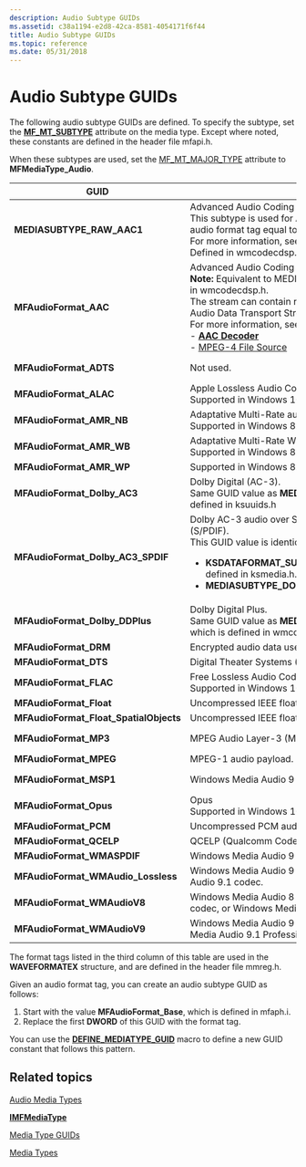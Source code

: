 ```yaml
---
description: Audio Subtype GUIDs
ms.assetid: c38a1194-e2d8-42ca-8581-4054171f6f44
title: Audio Subtype GUIDs
ms.topic: reference
ms.date: 05/31/2018
---
```


# Audio Subtype GUIDs

The following audio subtype GUIDs are defined. To specify the subtype, set the [**MF\_MT\_SUBTYPE**](mf-mt-subtype-attribute.md) attribute on the media type. Except where noted, these constants are defined in the header file mfapi.h.

When these subtypes are used, set the [MF\_MT\_MAJOR\_TYPE](mf-mt-major-type-attribute.md) attribute to **MFMediaType\_Audio**.




| GUID | Description | Format Tag (FOURCC) | 
|------|-------------|---------------------|
| <strong>MEDIASUBTYPE_RAW_AAC1</strong> | Advanced Audio Coding (AAC).<br /> This subtype is used for AAC contained in an AVI file with an audio format tag equal to 0x00FF. <br /> For more information, see <a href="aac-decoder.md"><strong>AAC Decoder</strong></a>.<br /> Defined in wmcodecdsp.h<br /> | WAVE_FORMAT_RAW_AAC1 (0x00FF) | 
| **MFAudioFormat_AAC** | Advanced Audio Coding (AAC).<br> **Note:** Equivalent to MEDIASUBTYPE_MPEG_HEAAC, defined in wmcodecdsp.h.<br> The stream can contain raw AAC data or AAC data in an Audio Data Transport Stream (ADTS) stream.<br> For more information, see:<br>- [**AAC Decoder**](aac-decoder.md)<br>- [MPEG-4 File Source](mpeg-4-file-source.md)<br> | WAVE_FORMAT_MPEG_HEAAC (0x1610) | 
| <strong>MFAudioFormat_ADTS</strong> | Not used. | WAVE_FORMAT_MPEG_ADTS_AAC (0x1600) | 
| <strong>MFAudioFormat_ALAC</strong> | Apple Lossless Audio Codec<br /> Supported in Windows 10 and later.<br /> | WAVE_FORMAT_ALAC (0x6C61) | 
| <strong>MFAudioFormat_AMR_NB</strong> | Adaptative Multi-Rate audio<br /> Supported in Windows 8.1 and later.<br /> | WAVE_FORMAT_AMR_NB | 
| <strong>MFAudioFormat_AMR_WB</strong> | Adaptative Multi-Rate Wideband audio<br /> Supported in Windows 8.1 and later.<br /> | WAVE_FORMAT_AMR_WB | 
| <strong>MFAudioFormat_AMR_WP</strong> | Supported in Windows 8.1 and later.<br /> | WAVE_FORMAT_AMR_WP | 
| <strong>MFAudioFormat_Dolby_AC3</strong> | Dolby Digital (AC-3).<br /> Same GUID value as <strong>MEDIASUBTYPE_DOLBY_AC3</strong>, which is defined in ksuuids.h<br /> | None. | 
| <strong>MFAudioFormat_Dolby_AC3_SPDIF</strong> | Dolby AC-3 audio over Sony/Philips Digital Interface (S/PDIF).<br /> This GUID value is identical to the following subtypes:<br /><ul><li><strong>KSDATAFORMAT_SUBTYPE_IEC61937_DOLBY_DIGITAL</strong>, defined in ksmedia.h.</li><li><strong>MEDIASUBTYPE_DOLBY_AC3_SPDIF</strong>, defined in uuids.h.</li></ul> | WAVE_FORMAT_DOLBY_AC3_SPDIF (0x0092) | 
| <strong>MFAudioFormat_Dolby_DDPlus</strong> | Dolby Digital Plus.<br /> Same GUID value as <strong>MEDIASUBTYPE_DOLBY_DDPLUS</strong>, which is defined in wmcodecdsp.h.<br /> | None | 
| <strong>MFAudioFormat_DRM</strong> | Encrypted audio data used with secure audio path. | WAVE_FORMAT_DRM (0x0009) | 
| <strong>MFAudioFormat_DTS</strong> | Digital Theater Systems (DTS) audio. | WAVE_FORMAT_DTS (0x0008) | 
| <strong>MFAudioFormat_FLAC</strong> | Free Lossless Audio Codec<br /> Supported in Windows 10 and later.<br /> | WAVE_FORMAT_FLAC (0xF1AC) | 
| <strong>MFAudioFormat_Float</strong> | Uncompressed IEEE floating-point audio. | WAVE_FORMAT_IEEE_FLOAT (0x0003) | 
| <strong>MFAudioFormat_Float_SpatialObjects</strong> | Uncompressed IEEE floating-point audio. | None | 
| <strong>MFAudioFormat_MP3</strong> | MPEG Audio Layer-3 (MP3). | WAVE_FORMAT_MPEGLAYER3 (0x0055) | 
| <strong>MFAudioFormat_MPEG</strong> | MPEG-1 audio payload. | WAVE_FORMAT_MPEG (0x0050) | 
| <strong>MFAudioFormat_MSP1</strong> | Windows Media Audio 9 Voice codec. | WAVE_FORMAT_WMAVOICE9 (0x000A) | 
| <strong>MFAudioFormat_Opus</strong> | Opus<br /> Supported in Windows 10 and later.<br /> | WAVE_FORMAT_OPUS (0x704F) | 
| <strong>MFAudioFormat_PCM</strong> | Uncompressed PCM audio. | WAVE_FORMAT_PCM (1) | 
| <strong>MFAudioFormat_QCELP</strong> | QCELP (Qualcomm Code Excited Linear Prediction) audio. | None | 
| <strong>MFAudioFormat_WMASPDIF</strong> | Windows Media Audio 9 Professional codec over S/PDIF. | WAVE_FORMAT_WMASPDIF (0x0164) | 
| <strong>MFAudioFormat_WMAudio_Lossless</strong> | Windows Media Audio 9 Lossless codec or Windows Media Audio 9.1 codec. | WAVE_FORMAT_WMAUDIO_LOSSLESS (0x0163) | 
| <strong>MFAudioFormat_WMAudioV8</strong> | Windows Media Audio 8 codec, Windows Media Audio 9 codec, or Windows Media Audio 9.1 codec. | WAVE_FORMAT_WMAUDIO2 (0x0161) | 
| <strong>MFAudioFormat_WMAudioV9</strong> | Windows Media Audio 9 Professional codec or Windows Media Audio 9.1 Professional codec. | WAVE_FORMAT_WMAUDIO3 (0x0162) | 




 

The format tags listed in the third column of this table are used in the **WAVEFORMATEX** structure, and are defined in the header file mmreg.h.

Given an audio format tag, you can create an audio subtype GUID as follows:

1.  Start with the value **MFAudioFormat\_Base**, which is defined in mfaph.i.
2.  Replace the first **DWORD** of this GUID with the format tag.

You can use the [**DEFINE\_MEDIATYPE\_GUID**](/windows/desktop/api/mfapi/nf-mfapi-define_mediatype_guid) macro to define a new GUID constant that follows this pattern.

## Related topics

<dl> <dt>

[Audio Media Types](audio-media-types.md)
</dt> <dt>

[**IMFMediaType**](/windows/desktop/api/mfobjects/nn-mfobjects-imfmediatype)
</dt> <dt>

[Media Type GUIDs](media-type-guids.md)
</dt> <dt>

[Media Types](media-types.md)
</dt> </dl>

 

 




